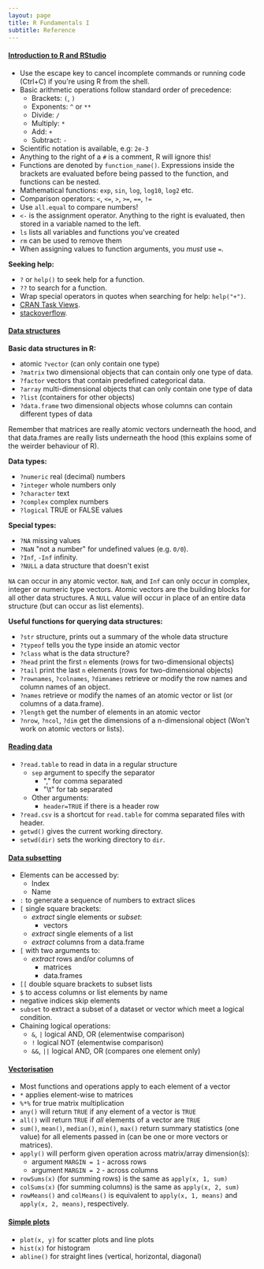 ```yaml
---
layout: page
title: R Fundamentals I
subtitle: Reference
---
```


#### [Introduction to R and RStudio](01-rstudio-intro.html)

 - Use the escape key to cancel incomplete commands or running code 
   (Ctrl+C) if you're using R from the shell.
 - Basic arithmetic operations follow standard order of precedence:
   - Brackets: `(`, `)`
   - Exponents: `^` or `**`
   - Divide: `/`
   - Multiply: `*`
   - Add: `+`
   - Subtract: `-`
 - Scientific notation is available, e.g: `2e-3`
 - Anything to the right of a `#` is a comment, R will ignore this!
 - Functions are denoted by `function_name()`. Expressions inside the
   brackets are evaluated before being passed to the function, and 
   functions can be nested.
 - Mathematical functions: `exp`, `sin`, `log`, `log10`, `log2` etc.
 - Comparison operators: `<`, `<=`, `>`, `>=`, `==`, `!=`
 - Use `all.equal` to compare numbers!
 - `<-` is the assignment operator. Anything to the right is evaluated, then
   stored in a variable named to the left.
 - `ls` lists all variables and functions you've created
 - `rm` can be used to remove them
 - When assigning values to function arguments, you _must_ use `=`. 

**Seeking help:**

 - `?` or `help()` to seek help for a function.
 - `??` to search for a function.
 - Wrap special operators in quotes when searching for help: `help("+")`.
 - [CRAN Task Views](http://cran.at.r-project.org/web/views).
 - [stackoverflow](http://stackoverflow.com/).


#### [Data structures](02-data-structures-part1.html)

**Basic data structures in R:**

 - atomic `?vector` (can only contain one type)
 - `?matrix` two dimensional objects that can contain only one type of data.
 - `?factor` vectors that contain predefined categorical data.
 - `?array` multi-dimensional objects that can only contain one type of data
 - `?list` (containers for other objects)
 - `?data.frame` two dimensional objects whose columns can contain different types of data

Remember that matrices are really atomic vectors underneath the hood, and that
data.frames are really lists underneath the hood (this explains some of the weirder
behaviour of R).

**Data types:**

 - `?numeric` real (decimal) numbers
 - `?integer` whole numbers only
 - `?character` text
 - `?complex` complex numbers
 - `?logical` TRUE or FALSE values

**Special types:**

 - `?NA` missing values
 - `?NaN` "not a number" for undefined values (e.g. `0/0`).
 - `?Inf`, `-Inf` infinity.
 - `?NULL` a data structure that doesn't exist

`NA` can occur in any atomic vector. `NaN`, and `Inf` can only 
occur in complex, integer or numeric type vectors. Atomic vectors
are the building blocks for all other data structures. A `NULL` value
will occur in place of an entire data structure (but can occur as list
elements).

**Useful functions for querying data structures:**

 - `?str` structure, prints out a summary of the whole data structure
 - `?typeof` tells you the type inside an atomic vector
 - `?class` what is the data structure?
 - `?head` print the first `n` elements (rows for two-dimensional objects)
 - `?tail` print the last `n` elements (rows for two-dimensional objects)
 - `?rownames`, `?colnames`, `?dimnames` retrieve or modify the row names
   and column names of an object.
 - `?names` retrieve or modify the names of an atomic vector or list (or
   columns of a data.frame).
 - `?length` get the number of elements in an atomic vector 
 - `?nrow`, `?ncol`, `?dim` get the dimensions of a n-dimensional object 
   (Won't work on atomic vectors or lists).

#### [Reading data](03-data-structures-part2.html)

 - `?read.table` to read in data in a regular structure
   - `sep` argument to specify the separator
     - "," for comma separated
     - "\t" for tab separated
   - Other arguments:
     - `header=TRUE` if there is a header row
 - `?read.csv` is a shortcut for `read.table` for comma separated files with header.
 - `getwd()` gives the current working directory.
 - `setwd(dir)` sets the working directory to `dir`. 

#### [Data subsetting](04-data-subsetting.html)

 - Elements can be accessed by: 
   - Index
   - Name
 - `:` to generate a sequence of numbers to extract slices 
 - `[` single square brackets:
   - *extract* single elements or *subset*:
        - vectors
   - *extract* single elements of a list
   - *extract* columns from a data.frame
 - `[` with two arguments to:
   - *extract* rows and/or columns of 
     - matrices
     - data.frames
 - `[[` double square brackets to subset lists
 - `$` to access columns or list elements by name
 - negative indices skip elements
 - `subset` to extract a subset of a dataset or vector which meet a logical condition.
 - Chaining logical operations:
   - `&`, `|` logical AND, OR (elementwise comparison)
   - `!` logical NOT (elementwise comparison)
   - `&&`, `||` logical AND, OR (compares one element only)

#### [Vectorisation](05-vectorisation.html)

 - Most functions and operations apply to each element of a vector
 - `*` applies element-wise to matrices
 - `%*%` for true matrix multiplication
 - `any()` will return `TRUE` if any element of a vector is `TRUE`
 - `all()` will return `TRUE` if *all* elements of a vector are `TRUE`
 - `sum()`, `mean()`, `median()`, `min()`, `max()` return summary statistics (one value) for all elements passed in (can be one or more vectors or matrices).
 - `apply()` will perform given operation across matrix/array dimension(s):
   - argument `MARGIN = 1` - across rows
   - argument `MARGIN = 2` - across columns
 - `rowSums(x)` (for summing rows) is the same as `apply(x, 1, sum)`
 - `colSums(x)` (for summing columns) is the same as `apply(x, 2, sum)`
 - `rowMeans()` and `colMeans()` is equivalent to `apply(x, 1, means)` and `apply(x, 2, means)`, respectively.

#### [Simple plots](06-data-manip.html)
 - `plot(x, y)` for scatter plots and line plots
 - `hist(x)` for histogram
 - `abline()` for straight lines (vertical, horizontal, diagonal)
 